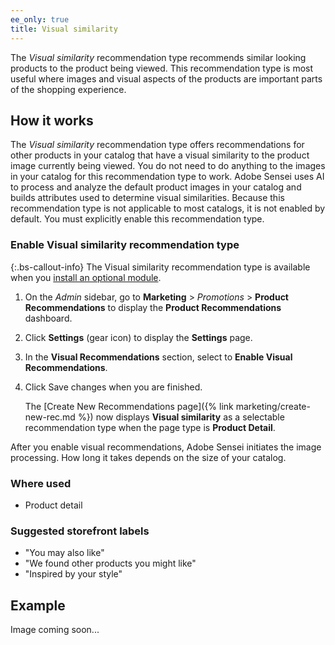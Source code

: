 ```yaml
---
ee_only: true
title: Visual similarity
---
```


The _Visual similarity_ recommendation type recommends similar looking products to the product being viewed. This recommendation type is most useful where images and visual aspects of the products are important parts of the shopping experience.

## How it works

The _Visual similarity_ recommendation type offers recommendations for other products in your catalog that have a visual similarity to the product image currently being viewed. You do not need to do anything to the images in your catalog for this recommendation type to work. Adobe Sensei uses AI to process and analyze the default product images in your catalog and builds attributes used to determine visual similarities. Because this recommendation type is not applicable to most catalogs, it is not enabled by default. You must explicitly enable this recommendation type.

### Enable Visual similarity recommendation type

{:.bs-callout-info}
The Visual similarity recommendation type is available when you [install an optional module](https://devdocs.magento.com/recommendations/install-configure.html).

1. On the _Admin_ sidebar, go to **Marketing** > _Promotions_ > **Product Recommendations** to display the **Product Recommendations** dashboard.

1. Click **Settings** (gear icon) to display the **Settings** page.

1. In the **Visual Recommendations** section, select to **Enable Visual Recommendations**.

1. Click <span class="btn">Save changes</span> when you are finished.

   The [Create New Recommendations page]({% link marketing/create-new-rec.md %}) now displays **Visual similarity** as a selectable recommendation type when the page type is **Product Detail**.

After you enable visual recommendations, Adobe Sensei initiates the image processing. How long it takes depends on the size of your catalog.

### Where used

-  Product detail

### Suggested storefront labels

-  "You may also like"
-  "We found other products you might like"
-  "Inspired by your style"

## Example

Image coming soon...
